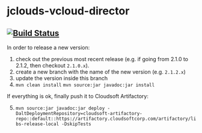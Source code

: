 jclouds-vcloud-director
=======================
[![Build Status](https://api.travis-ci.org/cloudsoft/jclouds-vcloud-director.svg?branch=1.9.x)](https://travis-ci.org/cloudsoft/jclouds-vcloud-director)
-----------------------

In order to release a new version:

1. check out the previous most recent release (e.g. if going from 2.1.0 to 2.1.2, then checkout `2.1.0.x`).
2. create a new branch with the name of the new version (e.g. `2.1.2.x`)
3. update the version inside this branch
4. `mvn clean install`
   `mvn source:jar javadoc:jar install`

If everything is ok, finally push it to Cloudsoft Artifactory:

5. `mvn source:jar javadoc:jar deploy -DaltDeploymentRepository=cloudsoft-artifactory-repo::default::https://artifactory.cloudsoftcorp.com/artifactory/libs-release-local -DskipTests`
